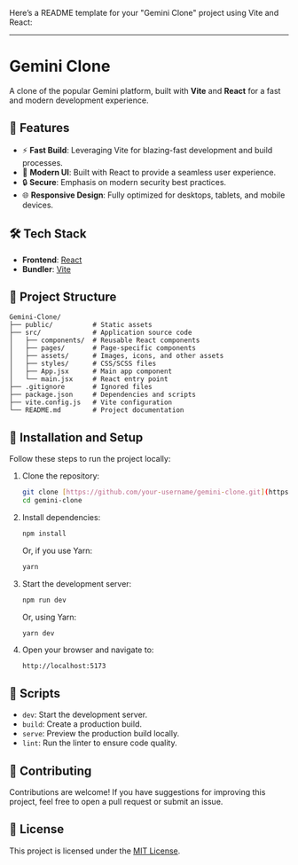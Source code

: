 Here’s a README template for your "Gemini Clone" project using Vite and React:

---

# Gemini Clone

A clone of the popular Gemini platform, built with **Vite** and **React** for a fast and modern development experience.

## 🚀 Features

- ⚡ **Fast Build**: Leveraging Vite for blazing-fast development and build processes.
- 🎨 **Modern UI**: Built with React to provide a seamless user experience.
- 🔒 **Secure**: Emphasis on modern security best practices.
- 🌐 **Responsive Design**: Fully optimized for desktops, tablets, and mobile devices.

## 🛠️ Tech Stack

- **Frontend**: [React](https://reactjs.org/)
- **Bundler**: [Vite](https://vitejs.dev/)

## 📂 Project Structure

```
Gemini-Clone/
├── public/          # Static assets
├── src/             # Application source code
│   ├── components/  # Reusable React components
│   ├── pages/       # Page-specific components
│   ├── assets/      # Images, icons, and other assets
│   ├── styles/      # CSS/SCSS files
│   ├── App.jsx      # Main app component
│   └── main.jsx     # React entry point
├── .gitignore       # Ignored files
├── package.json     # Dependencies and scripts
├── vite.config.js   # Vite configuration
└── README.md        # Project documentation
```

## 🔧 Installation and Setup

Follow these steps to run the project locally:

1. Clone the repository:
   ```bash
   git clone [https://github.com/your-username/gemini-clone.git](https://github.com/devpatel024/Gemini-Clone)
   cd gemini-clone
   ```

2. Install dependencies:
   ```bash
   npm install
   ```

   Or, if you use Yarn:
   ```bash
   yarn
   ```

3. Start the development server:
   ```bash
   npm run dev
   ```

   Or, using Yarn:
   ```bash
   yarn dev
   ```

4. Open your browser and navigate to:
   ```
   http://localhost:5173
   ```

## 🧪 Scripts

- `dev`: Start the development server.
- `build`: Create a production build.
- `serve`: Preview the production build locally.
- `lint`: Run the linter to ensure code quality.

## 🤝 Contributing

Contributions are welcome! If you have suggestions for improving this project, feel free to open a pull request or submit an issue.

## 📜 License

This project is licensed under the [MIT License](LICENSE).
